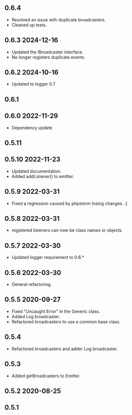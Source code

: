 ## 0.6.4
* Resolved an issue with duplicate broadcasters.
* Cleaned up tests.

## 0.6.3 2024-12-16
* Updated the IBroadcaster interface.
* No longer registers duplicate events.

## 0.6.2 2024-10-16
* Updated to logger 0.7

## 0.6.1

## 0.6.0 2022-11-29
* Dependency update

## 0.5.11

## 0.5.10 2022-11-23
* Updated documentation.
* Added addListener() to emitter.

## 0.5.9 2022-03-31
* Fixed a regression caused by phpstorm losing changes. :(

## 0.5.8 2022-03-31
* registered listeners can now be class names or objects.

## 0.5.7 2022-03-30
* Updated logger requirement to 0.6.*

## 0.5.6 2022-03-30
* General refactoring.

## 0.5.5 2020-09-27
* Fixed "Uncaught Error" in the Generic class.
* Added Log broadcaster.
* Refactored broadcasters to use a common base class.

## 0.5.4
* Refactored broadcasters and adder Log broadcaster.

## 0.5.3
* Added getBroadcasters to Emitter.

## 0.5.2 2020-08-25

## 0.5.1
